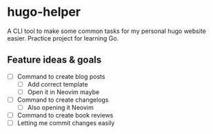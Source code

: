 # hugo-helper
A CLI tool to make some common tasks for my personal hugo website easier. Practice project for learning Go.

## Feature ideas & goals

- [ ] Command to create blog posts
	- [ ] Add correct template
	- [ ] Open it in Neovim maybe
- [ ] Command to create changelogs
	- [ ] Also opening it Neovim
- [ ] Command to create book reviews
- [ ] Letting me commit changes easily
